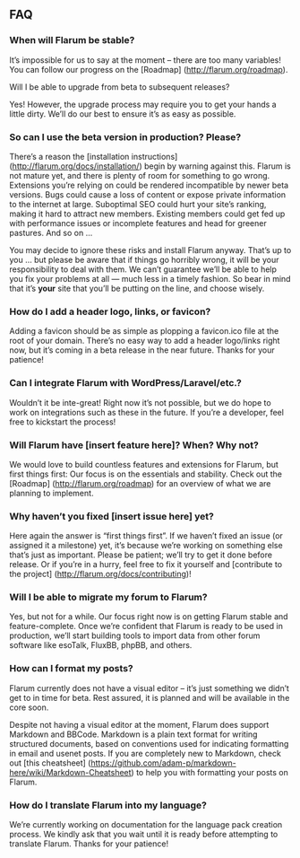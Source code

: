 ## FAQ

### When will Flarum be stable?

It’s impossible for us to say at the moment – there are too many variables! You can follow our progress on the [Roadmap] (http://flarum.org/roadmap).

Will I be able to upgrade from beta to subsequent releases?

Yes! However, the upgrade process may require you to get your hands a little dirty. We’ll do our best to ensure it’s as easy as possible.

### So can I use the beta version in production? Please?

There’s a reason the [installation instructions] (http://flarum.org/docs/installation/) begin by warning against this. Flarum is not mature yet, and there is plenty of room for something to go wrong. Extensions you’re relying on could be rendered incompatible by newer beta versions. Bugs could cause a loss of content or expose private information to the internet at large. Suboptimal SEO could hurt your site’s ranking, making it hard to attract new members. Existing members could get fed up with performance issues or incomplete features and head for greener pastures. And so on …

You may decide to ignore these risks and install Flarum anyway. That’s up to you … but please be aware that if things go horribly wrong, it will be your responsibility to deal with them. We can’t guarantee we’ll be able to help you fix your problems at all — much less in a timely fashion. So bear in mind that it’s **your** site that you’ll be putting on the line, and choose wisely.

### How do I add a header logo, links, or favicon?

Adding a favicon should be as simple as plopping a favicon.ico file at the root of your domain. There’s no easy way to add a header logo/links right now, but it’s coming in a beta release in the near future. Thanks for your patience!

### Can I integrate Flarum with WordPress/Laravel/etc.?

Wouldn’t it be inte-great! Right now it’s not possible, but we do hope to work on integrations such as these in the future. If you’re a developer, feel free to kickstart the process!

### Will Flarum have [insert feature here]? When? Why not?

We would love to build countless features and extensions for Flarum, but first things first: Our focus is on the essentials and stability. Check out the [Roadmap] (http://flarum.org/roadmap) for an overview of what we are planning to implement.

### Why haven’t you fixed [insert issue here] yet?

Here again the answer is “first things first”. If we haven’t fixed an issue (or assigned it a milestone) yet, it’s because we’re working on something else that’s just as important. Please be patient; we’ll try to get it done before release. Or if you’re in a hurry, feel free to fix it yourself and [contribute to the project] (http://flarum.org/docs/contributing)!

### Will I be able to migrate my forum to Flarum?

Yes, but not for a while. Our focus right now is on getting Flarum stable and feature-complete. Once we’re confident that Flarum is ready to be used in production, we’ll start building tools to import data from other forum software like esoTalk, FluxBB, phpBB, and others.

### How can I format my posts?

Flarum currently does not have a visual editor – it’s just something we didn’t get to in time for beta. Rest assured, it is planned and will be available in the core soon.

Despite not having a visual editor at the moment, Flarum does support Markdown and BBCode. Markdown is a plain text format for writing structured documents, based on conventions used for indicating formatting in email and usenet posts. If you are completely new to Markdown, check out [this cheatsheet] (https://github.com/adam-p/markdown-here/wiki/Markdown-Cheatsheet) to help you with formatting your posts on Flarum.

### How do I translate Flarum into my language?

We’re currently working on documentation for the language pack creation process. We kindly ask that you wait until it is ready before attempting to translate Flarum. Thanks for your patience!
